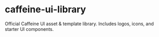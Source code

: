 # caffeine-ui-library
Official Caffeine UI asset &amp; template library. Includes logos, icons, and starter UI components.
